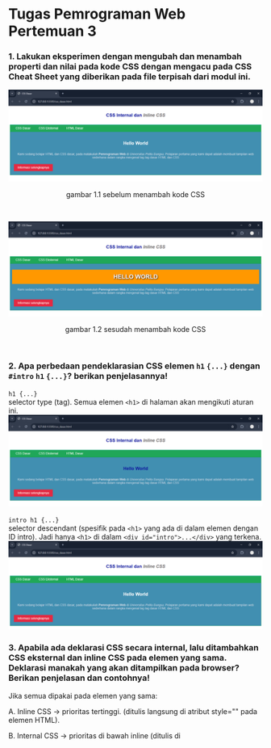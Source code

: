# Tugas Pemrograman Web Pertemuan 3
### 1. Lakukan eksperimen dengan mengubah dan menambah properti dan nilai pada kode CSS dengan mengacu pada CSS Cheat Sheet yang diberikan pada file terpisah dari modul ini.

![image](ss/4.png)
<p align="center">gambar 1.1 sebelum menambah kode CSS</p>
<br>

![image](ss/4a.png)
<p align="center">gambar 1.2 sesudah menambah kode CSS</p>
<br>

### 2. Apa perbedaan pendeklarasian CSS elemen `h1` `{...}` dengan `#intro` `h1` `{...}`? berikan penjelasannya!
`h1 {...}`
<br>
selector type (tag). Semua elemen `<h1>` di halaman akan mengikuti aturan ini.
![image](ss/4b.png)

`intro h1 {...}`
<br>
selector descendant (spesifik pada `<h1>` yang ada di dalam elemen dengan ID intro). Jadi hanya `<h1>` di dalam `<div id="intro">...</div>` yang terkena.
![image](ss/4c.png)

### 3. Apabila ada deklarasi CSS secara internal, lalu ditambahkan CSS eksternal dan inline CSS pada elemen yang sama. Deklarasi manakah yang akan ditampilkan pada browser? Berikan penjelasan dan contohnya!

Jika semua dipakai pada elemen yang sama:

A. Inline CSS → prioritas tertinggi.
   (ditulis langsung di atribut style="" pada elemen HTML).

B. Internal CSS → prioritas di bawah inline (ditulis di <style> di dalam file HTML).

C. Eksternal CSS → prioritas paling rendah (ditulis di file .css yang di-link).

### 4. Pada sebuah elemen HTML terdapat ID dan Class, apabila masing-masing selector tersebut terdapat deklarasi CSS, maka deklarasi manakah yang akan ditampilkan pada browser? Berikan penjelasan dan contohnya! ( `<p id="paragraf-1"` `class="text-paragraf">` )
